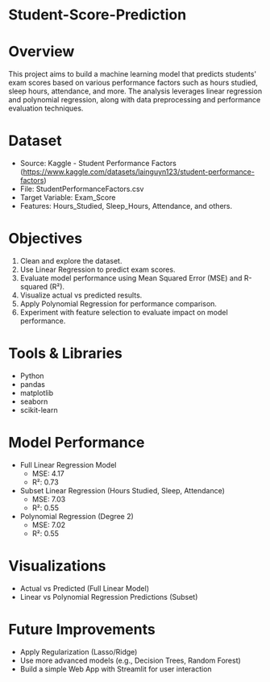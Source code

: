 # Student-Score-Prediction
# Overview
This project aims to build a machine learning model that predicts students' exam scores based on various performance factors such as hours studied, sleep hours, attendance, and more. The analysis leverages linear regression and polynomial regression, along with data preprocessing and performance evaluation techniques.

# Dataset
- Source: Kaggle - Student Performance Factors (https://www.kaggle.com/datasets/lainguyn123/student-performance-factors)
- File: StudentPerformanceFactors.csv
- Target Variable: Exam_Score
- Features: Hours_Studied, Sleep_Hours, Attendance, and others.

# Objectives
1. Clean and explore the dataset.
2. Use Linear Regression to predict exam scores.
3. Evaluate model performance using Mean Squared Error (MSE) and R-squared (R²).
4. Visualize actual vs predicted results.
5. Apply Polynomial Regression for performance comparison.
6. Experiment with feature selection to evaluate impact on model performance.

# Tools & Libraries
- Python
- pandas
- matplotlib
- seaborn
- scikit-learn

# Model Performance
- Full Linear Regression Model
  - MSE: 4.17
  - R²: 0.73
- Subset Linear Regression (Hours Studied, Sleep, Attendance)
  - MSE: 7.03
  - R²: 0.55
- Polynomial Regression (Degree 2)
  - MSE: 7.02
  - R²: 0.55

# Visualizations
- Actual vs Predicted (Full Linear Model)
- Linear vs Polynomial Regression Predictions (Subset)

# Future Improvements
- Apply Regularization (Lasso/Ridge)
- Use more advanced models (e.g., Decision Trees, Random Forest)
- Build a simple Web App with Streamlit for user interaction

